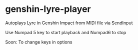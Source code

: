 # genshin-lyre-player
Autoplays Lyre in Genshin Impact from MIDI file via SendInput

Use Numpad 5 key to start playback and Numpad6 to stop

Soon:
To change keys in options
